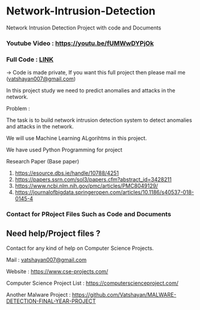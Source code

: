 # Network-Intrusion-Detection
Network Intrusion Detection Project with code and Documents

### Youtube Video : https://youtu.be/fUMWwDYPjOk

### Full Code : [LINK](https://colab.research.google.com/drive/1LCaFLFNf4dOUU1jznIhaVEdBeb_F7K4L?usp=sharing)

-> Code is made private, If you want this full project then please mail me (vatshayan007@gmail.com) 

In this project study we need to predict anomalies and attacks in the network.

Problem :

The task is to build network intrusion detection system to detect anomalies and attacks in the network.

We will use Machine Learning ALgorihtms in this project.

We have used Python Programming for project

Research Paper (Base paper)
1. https://esource.dbs.ie/handle/10788/4251
2. https://papers.ssrn.com/sol3/papers.cfm?abstract_id=3428211
3. https://www.ncbi.nlm.nih.gov/pmc/articles/PMC8049129/
4. https://journalofbigdata.springeropen.com/articles/10.1186/s40537-018-0145-4

### Contact for PRoject Files Such as Code and Documents 

## Need help/Project files ?

Contact for any kind of help on Computer Science Projects. 

Mail : vatshayan007@gmail.com

Website : https://www.cse-projects.com/

Computer Science Project List : https://computerscienceproject.com/

Another Malware Project : https://github.com/Vatshayan/MALWARE-DETECTION-FINAL-YEAR-PROJECT

